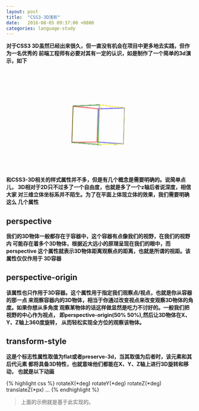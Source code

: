 ```yaml
---
layout: post
title:  "CSS3-3D浅析"
date:   2016-08-05 09:37:00 +0800
categories: language-study
---
```


<b>对于CSS3 3D虽然已经出来很久，但一直没有机会在项目中更多地去实践，但作为一名优秀的
前端工程师有必要对其有一定的认识，如是制作了一个简单的3d演示，如下</b>

<style>
@-moz-keyframes roll {
  0% {
    -moz-transform: rotateX(0deg) rotateY(0deg) rotateZ(0deg);
    transform: rotateX(0deg) rotateY(0deg) rotateZ(0deg);
  }
  10% {
    -moz-transform: rotateX(36deg) rotateY(36deg) rotateZ(36deg);
    transform: rotateX(36deg) rotateY(36deg) rotateZ(36deg);
  }
  20% {
    -moz-transform: rotateX(72deg) rotateY(72deg) rotateZ(72deg);
    transform: rotateX(72deg) rotateY(72deg) rotateZ(72deg);
  }
  30% {
    -moz-transform: rotateX(108deg) rotateY(108deg) rotateZ(108deg);
    transform: rotateX(108deg) rotateY(108deg) rotateZ(108deg);
  }
  40% {
    -moz-transform: rotateX(144deg) rotateY(144deg) rotateZ(144deg);
    transform: rotateX(144deg) rotateY(144deg) rotateZ(144deg);
  }
  50% {
    -moz-transform: rotateX(180deg) rotateY(180deg) rotateZ(180deg);
    transform: rotateX(180deg) rotateY(180deg) rotateZ(180deg);
  }
  60% {
    -moz-transform: rotateX(216deg) rotateY(216deg) rotateZ(216deg);
    transform: rotateX(216deg) rotateY(216deg) rotateZ(216deg);
  }
  70% {
    -moz-transform: rotateX(252deg) rotateY(252deg) rotateZ(252deg);
    transform: rotateX(252deg) rotateY(252deg) rotateZ(252deg);
  }
  80% {
    -moz-transform: rotateX(288deg) rotateY(288deg) rotateZ(288deg);
    transform: rotateX(288deg) rotateY(288deg) rotateZ(288deg);
  }
  90% {
    -moz-transform: rotateX(324deg) rotateY(324deg) rotateZ(324deg);
    transform: rotateX(324deg) rotateY(324deg) rotateZ(324deg);
  }
  100% {
    -moz-transform: rotateX(360deg) rotateY(360deg) rotateZ(360deg);
    transform: rotateX(360deg) rotateY(360deg) rotateZ(360deg);
  }
}
@-webkit-keyframes roll {
  0% {
    -webkit-transform: rotateX(0deg) rotateY(0deg) rotateZ(0deg);
    transform: rotateX(0deg) rotateY(0deg) rotateZ(0deg);
  }
  10% {
    -webkit-transform: rotateX(36deg) rotateY(36deg) rotateZ(36deg);
    transform: rotateX(36deg) rotateY(36deg) rotateZ(36deg);
  }
  20% {
    -webkit-transform: rotateX(72deg) rotateY(72deg) rotateZ(72deg);
    transform: rotateX(72deg) rotateY(72deg) rotateZ(72deg);
  }
  30% {
    -webkit-transform: rotateX(108deg) rotateY(108deg) rotateZ(108deg);
    transform: rotateX(108deg) rotateY(108deg) rotateZ(108deg);
  }
  40% {
    -webkit-transform: rotateX(144deg) rotateY(144deg) rotateZ(144deg);
    transform: rotateX(144deg) rotateY(144deg) rotateZ(144deg);
  }
  50% {
    -webkit-transform: rotateX(180deg) rotateY(180deg) rotateZ(180deg);
    transform: rotateX(180deg) rotateY(180deg) rotateZ(180deg);
  }
  60% {
    -webkit-transform: rotateX(216deg) rotateY(216deg) rotateZ(216deg);
    transform: rotateX(216deg) rotateY(216deg) rotateZ(216deg);
  }
  70% {
    -webkit-transform: rotateX(252deg) rotateY(252deg) rotateZ(252deg);
    transform: rotateX(252deg) rotateY(252deg) rotateZ(252deg);
  }
  80% {
    -webkit-transform: rotateX(288deg) rotateY(288deg) rotateZ(288deg);
    transform: rotateX(288deg) rotateY(288deg) rotateZ(288deg);
  }
  90% {
    -webkit-transform: rotateX(324deg) rotateY(324deg) rotateZ(324deg);
    transform: rotateX(324deg) rotateY(324deg) rotateZ(324deg);
  }
  100% {
    -webkit-transform: rotateX(360deg) rotateY(360deg) rotateZ(360deg);
    transform: rotateX(360deg) rotateY(360deg) rotateZ(360deg);
  }
}
@keyframes roll {
  0% {
    -moz-transform: rotateX(0deg) rotateY(0deg) rotateZ(0deg);
    -ms-transform: rotateX(0deg) rotateY(0deg) rotateZ(0deg);
    -webkit-transform: rotateX(0deg) rotateY(0deg) rotateZ(0deg);
    transform: rotateX(0deg) rotateY(0deg) rotateZ(0deg);
  }
  10% {
    -moz-transform: rotateX(36deg) rotateY(36deg) rotateZ(36deg);
    -ms-transform: rotateX(36deg) rotateY(36deg) rotateZ(36deg);
    -webkit-transform: rotateX(36deg) rotateY(36deg) rotateZ(36deg);
    transform: rotateX(36deg) rotateY(36deg) rotateZ(36deg);
  }
  20% {
    -moz-transform: rotateX(72deg) rotateY(72deg) rotateZ(72deg);
    -ms-transform: rotateX(72deg) rotateY(72deg) rotateZ(72deg);
    -webkit-transform: rotateX(72deg) rotateY(72deg) rotateZ(72deg);
    transform: rotateX(72deg) rotateY(72deg) rotateZ(72deg);
  }
  30% {
    -moz-transform: rotateX(108deg) rotateY(108deg) rotateZ(108deg);
    -ms-transform: rotateX(108deg) rotateY(108deg) rotateZ(108deg);
    -webkit-transform: rotateX(108deg) rotateY(108deg) rotateZ(108deg);
    transform: rotateX(108deg) rotateY(108deg) rotateZ(108deg);
  }
  40% {
    -moz-transform: rotateX(144deg) rotateY(144deg) rotateZ(144deg);
    -ms-transform: rotateX(144deg) rotateY(144deg) rotateZ(144deg);
    -webkit-transform: rotateX(144deg) rotateY(144deg) rotateZ(144deg);
    transform: rotateX(144deg) rotateY(144deg) rotateZ(144deg);
  }
  50% {
    -moz-transform: rotateX(180deg) rotateY(180deg) rotateZ(180deg);
    -ms-transform: rotateX(180deg) rotateY(180deg) rotateZ(180deg);
    -webkit-transform: rotateX(180deg) rotateY(180deg) rotateZ(180deg);
    transform: rotateX(180deg) rotateY(180deg) rotateZ(180deg);
  }
  60% {
    -moz-transform: rotateX(216deg) rotateY(216deg) rotateZ(216deg);
    -ms-transform: rotateX(216deg) rotateY(216deg) rotateZ(216deg);
    -webkit-transform: rotateX(216deg) rotateY(216deg) rotateZ(216deg);
    transform: rotateX(216deg) rotateY(216deg) rotateZ(216deg);
  }
  70% {
    -moz-transform: rotateX(252deg) rotateY(252deg) rotateZ(252deg);
    -ms-transform: rotateX(252deg) rotateY(252deg) rotateZ(252deg);
    -webkit-transform: rotateX(252deg) rotateY(252deg) rotateZ(252deg);
    transform: rotateX(252deg) rotateY(252deg) rotateZ(252deg);
  }
  80% {
    -moz-transform: rotateX(288deg) rotateY(288deg) rotateZ(288deg);
    -ms-transform: rotateX(288deg) rotateY(288deg) rotateZ(288deg);
    -webkit-transform: rotateX(288deg) rotateY(288deg) rotateZ(288deg);
    transform: rotateX(288deg) rotateY(288deg) rotateZ(288deg);
  }
  90% {
    -moz-transform: rotateX(324deg) rotateY(324deg) rotateZ(324deg);
    -ms-transform: rotateX(324deg) rotateY(324deg) rotateZ(324deg);
    -webkit-transform: rotateX(324deg) rotateY(324deg) rotateZ(324deg);
    transform: rotateX(324deg) rotateY(324deg) rotateZ(324deg);
  }
  100% {
    -moz-transform: rotateX(360deg) rotateY(360deg) rotateZ(360deg);
    -ms-transform: rotateX(360deg) rotateY(360deg) rotateZ(360deg);
    -webkit-transform: rotateX(360deg) rotateY(360deg) rotateZ(360deg);
    transform: rotateX(360deg) rotateY(360deg) rotateZ(360deg);
  }
}
#container-3d {
  -moz-perspective: 800px;
  -webkit-perspective: 800px;
  perspective: 800px;
  -moz-perspective-origin: 50% 50%;
  -webkit-perspective-origin: 50% 50%;
  perspective-origin: 50% 50%;
}
#container-3d > .cube {
  -moz-transform-style: preserve-3d;
  -webkit-transform-style: preserve-3d;
  transform-style: preserve-3d;
  width: 200px;
  height: 200px;
  margin: 50px auto;
  position: relative;
  -moz-transform-origin: center 50%;
  -ms-transform-origin: center 50%;
  -webkit-transform-origin: center 50%;
  transform-origin: center 50%;
  -moz-animation: roll 10s linear forwards infinite;
  -webkit-animation: roll 10s linear forwards infinite;
  animation: roll 10s linear forwards infinite;
}
#container-3d > .cube > .side {
  position: absolute;
  width: 100px;
  height: 100px;
  top: 50px;
  left: 67px;
  border: 3px solid transparent;
  -moz-box-sizing: border-box;
  -webkit-box-sizing: border-box;
  box-sizing: border-box;
}
#container-3d > .cube > .side:nth-of-type(1) {
  -moz-transform-origin: left 50%;
  -ms-transform-origin: left 50%;
  -webkit-transform-origin: left 50%;
  transform-origin: left 50%;
  -moz-transform: rotateY(45deg);
  -webkit-transform: rotateY(45deg);
  transform: rotateY(45deg);
  border-color: rgba(255, 0, 0, 0.5);
  left: 26px;
}
#container-3d > .cube > .side:nth-of-type(2) {
  -moz-transform-origin: left 50%;
  -ms-transform-origin: left 50%;
  -webkit-transform-origin: left 50%;
  transform-origin: left 50%;
  border-color: rgba(0, 128, 0, 0.5);
  -moz-transform: rotateY(-45deg);
  -ms-transform: rotateY(-45deg);
  -webkit-transform: rotateY(-45deg);
  transform: rotateY(-45deg);
  left: 26px;
}
#container-3d > .cube > .side:nth-of-type(3) {
  -moz-transform-origin: right 50%;
  -ms-transform-origin: right 50%;
  -webkit-transform-origin: right 50%;
  transform-origin: right 50%;
  border-color: rgba(0, 0, 255, 0.5);
  -moz-transform: rotateY(-45deg);
  -webkit-transform: rotateY(-45deg);
  transform: rotateY(-45deg);
}
#container-3d > .cube > .side:nth-of-type(4) {
  -moz-transform-origin: right 50%;
  -ms-transform-origin: right 50%;
  -webkit-transform-origin: right 50%;
  transform-origin: right 50%;
  border-color: rgba(255, 255, 0, 0.5);
  -moz-transform: rotateY(45deg);
  -webkit-transform: rotateY(45deg);
  transform: rotateY(45deg);
}
#container-3d > .cube > .side:nth-of-type(5) {
  border-color: rgba(0, 0, 0, 0.8);
  left: 46px;
  -moz-transform: rotateX(90deg) translateZ(-50px) rotateZ(45deg);
  -webkit-transform: rotateX(90deg) translateZ(-50px) rotateZ(45deg);
  transform: rotateX(90deg) translateZ(-50px) rotateZ(45deg);
}
#container-3d > .cube > .side:nth-of-type(6) {
  border-color: rgba(128, 0, 128, 0.8);
  left: 46px;
  -moz-transform: rotateX(90deg) translateZ(50px) rotateZ(45deg);
  -webkit-transform: rotateX(90deg) translateZ(50px) rotateZ(45deg);
  transform: rotateX(90deg) translateZ(50px) rotateZ(45deg);
}
</style>
<div id="container-3d">
    <div class="cube">
        <p class="side"></p>
        <p class="side"></p>
        <p class="side"></p>
        <p class="side"></p>
        <p class="side"></p>
        <p class="side"></p>
    </div>
</div>

<b>和CSS3-3D相关的样式属性并不多，但是有几个概念是需要明确的。说简单点儿，
3D相对于2D只不过多了一个自由度，也就是多了一个z轴后者说深度，相信大家
对三维立体坐标系并不陌生。为了在平面上体现立体的效果，我们需要明确这么
几个属性</b>

## perspective

<b>我们的3D物体一般都存在于容器中，这个容器有点像我们的视野，在我们的视野内
可能存在着多个3D物体，根据近大远小的原理呈现在我们的眼中，而perspective
这个属性就表示3D物体距离观察点的距离，也就是所谓的视距。该属性仅仅作用于
3D容器</b>

## perspective-origin

<b>该属性也只作用于3D容器。这个属性用于指定我们观察点/视点，也就是你从容器的那一点
来观察容器内的3D物体，相当于你通过改变视点来改变观察3D物体的角度。如果你想从多角度
观察某物体的话这样做显然是吃力不讨好的。一般我们把视野的中心作为视点，
即perspective-origin(50% 50%),然后让3D物体在X、Y、Z轴上360度旋转，
从而轻松实现全方位的观察该物体。</b>

## transform-style

<b>这是个标志性属性取值为flat或者preserve-3d，当其取值为后者时，该元素和其后代元素
都将具备3D特性，也就意味他们都能在X、Y、Z轴上进行3D旋转和移动，
也就是以下动画</b>

{% highlight css %}
rotateX(*deg) rotateY(*deg) rotateZ(*deg) translateZ(*px) ...
{% endhighlight %}

>上面的示例就是基于此实现的。







